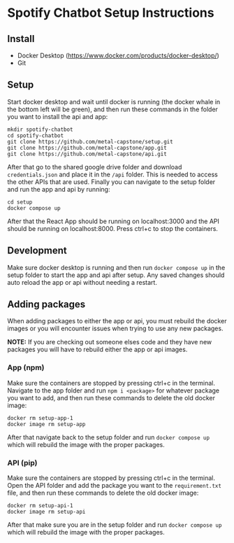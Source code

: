 # Spotify Chatbot Setup Instructions

## Install

- Docker Desktop (<https://www.docker.com/products/docker-desktop/>)
- Git

## Setup

Start docker desktop and wait until docker is running (the docker whale in the bottom left will be green), and then run these commands in the folder you want to install the api and app:

```git
mkdir spotify-chatbot
cd spotify-chatbot
git clone https://github.com/metal-capstone/setup.git
git clone https://github.com/metal-capstone/app.git
git clone https://github.com/metal-capstone/api.git
```

After that go to the shared google drive folder and download `credentials.json` and place it in the `/api` folder. This is needed to access the other APIs that are used. Finally you can navigate to the setup folder and run the app and api by running:

```docker
cd setup
docker compose up
```

After that the React App should be running on localhost:3000 and the API should be running on localhost:8000. Press ctrl+c to stop the containers.

## Development

Make sure docker desktop is running and then run `docker compose up` in the setup folder to start the app and api after setup. Any saved changes should auto reload the app or api without needing a restart.

## Adding packages

When adding packages to either the app or api, you must rebuild the docker images or you will encounter issues when trying to use any new packages.

**NOTE:** If you are checking out someone elses code and they have new packages you will have to rebuild either the app or api images.

### App (npm)

Make sure the containers are stopped by pressing ctrl+c in the terminal. Navigate to the app folder and run `npm i <package>` for whatever package you want to add, and then run these commands to delete the old docker image:

```docker
docker rm setup-app-1
docker image rm setup-app
```

After that navigate back to the setup folder and run `docker compose up` which will rebuild the image with the proper packages.

### API (pip)

Make sure the containers are stopped by pressing ctrl+c in the terminal. Open the API folder and add the package you want to the `requirement.txt` file, and then run these commands to delete the old docker image:

```docker
docker rm setup-api-1
docker image rm setup-api
```

After that make sure you are in the setup folder and run `docker compose up` which will rebuild the image with the proper packages.
